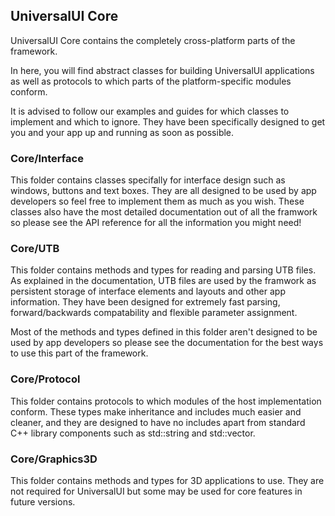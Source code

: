 <h2>UniversalUI Core</h2>

UniversalUI Core contains the completely cross-platform parts of the framework.

In here, you will find abstract classes for building UniversalUI applications as well as protocols 
to which parts of the platform-specific modules conform.

It is advised to follow our examples and guides for which classes to implement and which to ignore.
They have been specifically designed to get you and your app up and running as soon as possible.

<h3>Core/Interface</h3>

This folder contains classes specifally for interface design such as windows, buttons and text boxes.
They are all designed to be used by app developers so feel free to implement them as much as you wish.
These classes also have the most detailed documentation out of all the framwork so please see the 
API reference for all the information you might need!

<h3>Core/UTB</h3>

This folder contains methods and types for reading and parsing UTB files. As explained in the documentation,
UTB files are used by the framwork as persistent storage of interface elements and layouts and other app information.
They have been designed for extremely fast parsing, forward/backwards compatability and flexible parameter assignment.

Most of the methods and types defined in this folder aren't designed to be used by app developers so please 
see the documentation for the best ways to use this part of the framework.

<h3>Core/Protocol</h3>

This folder contains protocols to which modules of the host implementation conform. These types make inheritance and
includes much easier and cleaner, and they are designed to have no includes apart from standard C++ library components
such as std::string and std::vector. 

<h3>Core/Graphics3D</h3>

This folder contains methods and types for 3D applications to use. They are not required for UniversalUI but some
may be used for core features in future versions.
